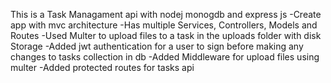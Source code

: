 This is a Task Managament api with nodej monogdb and express js
-Create app with mvc architecture
-Has multiple Services, Controllers, Models and Routes
-Used Multer to upload files to a task in the uploads folder with disk Storage
-Added jwt authentication for a user to sign before making any changes to tasks collection in db
-Added Middleware for upload files using multer
-Added protected routes for tasks api
